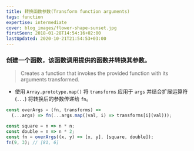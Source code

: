 ```yaml
---
title: 转换函数参数(Transform function arguments)
tags: function
expertise: intermediate
cover: blog_images/flower-shape-sunset.jpg
firstSeen: 2018-01-28T14:54:16+02:00
lastUpdated: 2020-10-21T21:54:53+03:00
---
```


### 创建一个函数，该函数调用提供的函数并转换其参数。
> Creates a function that invokes the provided function with its arguments transformed.

- 使用 `Array.prototype.map()` 将 `transforms` 应用于 `args` 并结合扩展运算符 (`...`) 将转换后的参数传递给 `fn`。

```js
const overArgs = (fn, transforms) =>
  (...args) => fn(...args.map((val, i) => transforms[i](val)));
```

```js
const square = n => n * n;
const double = n => n * 2;
const fn = overArgs((x, y) => [x, y], [square, double]);
fn(9, 3); // [81, 6]
```
